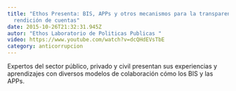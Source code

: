 ```yaml
---
title: "Ethos Presenta: BIS, APPs y otros mecanismos para la transparencia y
  rendición de cuentas"
date: 2015-10-26T21:32:31.945Z
autor: "Ethos Laboratorio de Politicas Publicas "
video: https://www.youtube.com/watch?v=dcQHdEVsTbE
category: anticorrupcion
---
```

Expertos del sector público, privado y civil presentan sus experiencias y aprendizajes con diversos modelos de colaboración cómo los BIS y las APPs.